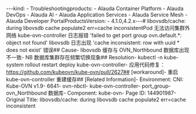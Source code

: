 ---kind:   - Troubleshootingproducts:    - Alauda Container Platform   - Alauda DevOps   - Alauda AI   - Alauda Application Services   - Alauda Service Mesh   - Alauda Developer PortalProductsVersion:   - 4.1.0,4.2.x---<!-- A type of document that involves encountering a fault, diag...it, performing root cause analysis, and providing solutions. --># libovsdb/cache: during libovsdb cache populate2 err=cache inconsistentPod 无法访问集群外网络 kube-ovn-controller 日志报错 'failed to get port group ovn.default.*: object not found' libovsdb 日志出现 'cache inconsistent: row with uuid * does not exist' 错误## Cause- libovsdb 缓存与 OVN_Northbound 数据库出现不一致- NB 数据库集群存在频繁切换现象## Resolution- kubectl -n kube-system rollout restart deploy kube-ovn-controller- 应用代码修复：https://github.com/kubeovn/kube-ovn/pull/2627## [workaround]- 重启 kube-ovn-controller 重建缓存## [Related Information]- Environment: CNI: Kube-OVN v1.9- 6641- ovn-nbctl- kube-ovn-controller- port_group- ovn_Northbound 数据库- Component: kube-ovn- Page ID: 144901987- Original Title: libovsdb/cache: during libovsdb cache populate2 err=cache inconsistent